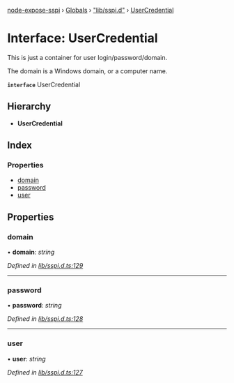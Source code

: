 [node-expose-sspi](../README.md) › [Globals](../globals.md) › ["lib/sspi.d"](../modules/_lib_sspi_d_.md) › [UserCredential](_lib_sspi_d_.usercredential.md)

# Interface: UserCredential

This is just a container for user login/password/domain.

The domain is a Windows domain, or a computer name.

**`interface`** UserCredential

## Hierarchy

* **UserCredential**

## Index

### Properties

* [domain](_lib_sspi_d_.usercredential.md#domain)
* [password](_lib_sspi_d_.usercredential.md#password)
* [user](_lib_sspi_d_.usercredential.md#user)

## Properties

###  domain

• **domain**: *string*

*Defined in [lib/sspi.d.ts:129](https://github.com/jlguenego/node-expose-sspi/blob/133c769/lib/sspi.d.ts#L129)*

___

###  password

• **password**: *string*

*Defined in [lib/sspi.d.ts:128](https://github.com/jlguenego/node-expose-sspi/blob/133c769/lib/sspi.d.ts#L128)*

___

###  user

• **user**: *string*

*Defined in [lib/sspi.d.ts:127](https://github.com/jlguenego/node-expose-sspi/blob/133c769/lib/sspi.d.ts#L127)*

